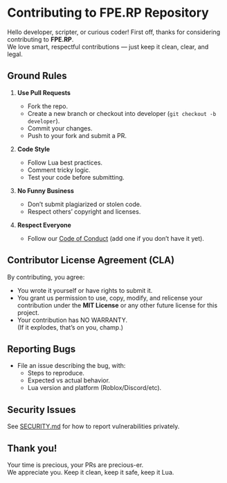 # Contributing to FPE.RP Repository

Hello developer, scripter, or curious coder!
First off, thanks for considering contributing to **FPE.RP**.  
We love smart, respectful contributions — just keep it clean, clear, and legal.

## Ground Rules

1. **Use Pull Requests**  
   - Fork the repo.
   - Create a new branch or checkout into developer (`git checkout -b developer`).
   - Commit your changes.
   - Push to your fork and submit a PR.

2. **Code Style**  
   - Follow Lua best practices.
   - Comment tricky logic.
   - Test your code before submitting.

3. **No Funny Business**  
   - Don’t submit plagiarized or stolen code.
   - Respect others’ copyright and licenses.

4. **Respect Everyone**  
   - Follow our [Code of Conduct](https://github.com/UocDev/FPE.RP/blob/master/CODE_OF_CONDUCT.md) (add one if you don’t have it yet).

## Contributor License Agreement (CLA)

By contributing, you agree:
- You wrote it yourself or have rights to submit it.
- You grant us permission to use, copy, modify, and relicense your contribution under the **MIT License** or any other future license for this project.
- Your contribution has NO WARRANTY.  
  (If it explodes, that’s on you, champ.)

## Reporting Bugs

- File an issue describing the bug, with:
  - Steps to reproduce.
  - Expected vs actual behavior.
  - Lua version and platform (Roblox/Discord/etc).

## Security Issues

See [SECURITY.md](https://github.com/UocDev/FPE.RP/blob/master/SECURITY.md) for how to report vulnerabilities privately.

## Thank you!

Your time is precious, your PRs are precious-er.  
We appreciate you. Keep it clean, keep it safe, keep it Lua.
